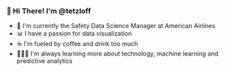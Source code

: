 ### 👋 Hi There! I'm @tetzloff

- 🧪 I'm currently the Safety Data Science Manager at American Airlines
- 📊 I have a passion for data visualization
- ☕️ I'm fueled by coffee and drink too much
- 👨🏻‍💻 I'm always learning more about technology, machine learning and predictive analytics
